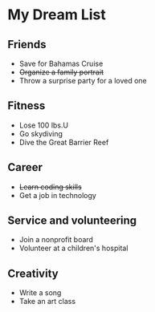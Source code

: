 # My Dream List

## Friends
 * Save for Bahamas Cruise
 * ~~Organize a family portrait~~
 * Throw a surprise party for a loved one

## Fitness
 * Lose 100 lbs.U
 * Go skydiving
 * Dive the Great Barrier Reef
 
## Career
 * ~~Learn coding skills~~
 * Get a job in technology

## Service and volunteering
 * Join a nonprofit board
 * Volunteer at a children's hospital
 
## Creativity
* Write a song
* Take an art class
